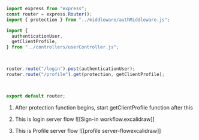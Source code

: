```js
import express from "express";
const router = express.Router();
import { protection } from "../middleware/authMiddleware.js";

import {
  authenticationUser,
  getClientProfile,
} from "../controllers/userController.js";

  

router.route("/login").post(authenticationUser);
router.route("/profile").get(protection, getClientProfile);

  

export default router;
```

1. After protection function begins, start getClientProfile function after this


2. This is login server flow
![[Sign-in workflow.excalidraw]]

3. This is Profile server flow
![[profile server-flowexcalidraw]]